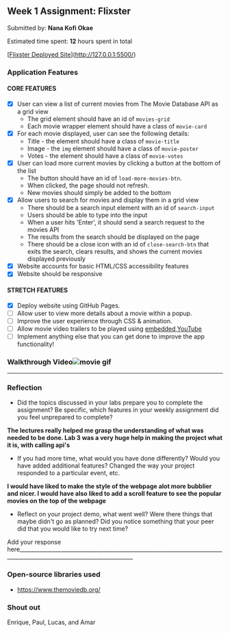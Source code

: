 
## Week 1 Assignment: Flixster

Submitted by: **Nana Kofi Okae**

Estimated time spent: **12** hours spent in total

[[Flixster Deployed Site](ADD_LINK_HERE)](http://127.0.0.1:5500/)

### Application Features

#### CORE FEATURES

- [X] User can view a list of current movies from The Movie Database API as a grid view
  - The grid element should have an id of `movies-grid`
  - Each movie wrapper element should have a class of `movie-card`
- [X] For each movie displayed, user can see the following details:
  - Title - the element should have a class of `movie-title`
  - Image - the `img` element should have a class of `movie-poster`
  - Votes - the element should have a class of `movie-votes`
- [X] User can load more current movies by clicking a button at the bottom of the list
  - The button should have an id of `load-more-movies-btn`.
  - When clicked, the page should not refresh.
  - New movies should simply be added to the bottom
- [X] Allow users to search for movies and display them in a grid view
  - There should be a search input element with an id of `search-input`
  - Users should be able to type into the input
  - When a user hits 'Enter', it should send a search request to the movies API
  - The results from the search should be displayed on the page
  - There should be a close icon with an id of `close-search-btn` that exits the search, clears results, and shows the current movies displayed previously
- [X] Website accounts for basic HTML/CSS accessibility features
- [X] Website should be responsive

#### STRETCH FEATURES

- [X] Deploy website using GitHub Pages. 
- [ ] Allow user to view more details about a movie within a popup.
- [ ] Improve the user experience through CSS & animation.
- [ ] Allow movie video trailers to be played using [embedded YouTube](https://support.google.com/youtube/answer/171780?hl=en)
- [ ] Implement anything else that you can get done to improve the app functionality!

### Walkthrough Video![movie gif](https://user-images.githubusercontent.com/89530363/175997064-c6d4db0f-8ace-42ca-ad86-b2842aab8630.gif)

______________________________________________________________


### Reflection

* Did the topics discussed in your labs prepare you to complete the assignment? Be specific, which features in your weekly assignment did you feel unprepared to complete?

**The lectures really helped me grasp the understanding of what was needed to be done. Lab 3 was a very huge help in making the project what it is, with calling api's**

* If you had more time, what would you have done differently? Would you have added additional features? Changed the way your project responded to a particular event, etc.
  
**I would have liked to make the style of the webpage alot more bubblier and nicer. I would have also liked to add a scroll feature to see the popular movies on the top of the webpage**

* Reflect on your project demo, what went well? Were there things that maybe didn't go as planned? Did you notice something that your peer did that you would like to try next time?

Add your response here________________________________________________________________________________________________________________________

### Open-source libraries used

- https://www.themoviedb.org/

### Shout out
Enrique, Paul, Lucas, and Amar
